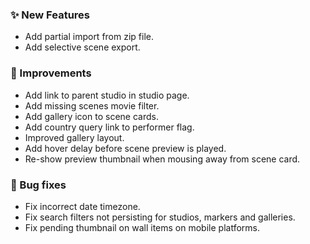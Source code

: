 ### ✨ New Features
* Add partial import from zip file.
* Add selective scene export.

### 🎨 Improvements
* Add link to parent studio in studio page.
* Add missing scenes movie filter.
* Add gallery icon to scene cards.
* Add country query link to performer flag.
* Improved gallery layout.
* Add hover delay before scene preview is played.
* Re-show preview thumbnail when mousing away from scene card.

### 🐛 Bug fixes
* Fix incorrect date timezone.
* Fix search filters not persisting for studios, markers and galleries.
* Fix pending thumbnail on wall items on mobile platforms.
